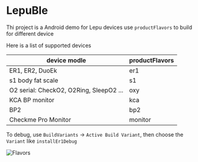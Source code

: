 # LepuBle
Thi project is a Android demo for Lepu devices
use `productFlavors` to build for different device

Here is a list of supported devices

| device modle | productFlavors |
| ---- | ---- |
| ER1, ER2, DuoEk | er1 |
| s1 body fat scale | s1 |
| O2 serial: CheckO2, O2Ring, SleepO2 ... | oxy |
| KCA BP monitor | kca |
| BP2 | bp2 |
| Checkme Pro Monitor | monitor |



To debug, use `BuildVariants` -> `Active Build Variant`, then choose the `Variant` like `installEr1Debug`

![Flavors](./imgs/flavors_as4.2.png)